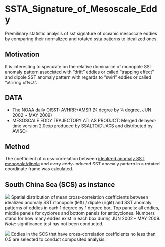 # SSTA_Signature_of_Mesoscale_Eddy
Premilinary statistic analysis of sst signature of oceanic mesoscale eddies by comparing their normalized and rotated ssta patterns to idealized ones.

## Motivation
It is interesting to speculate on the relative dominance of monopole SST anomaly pattern associated with “drift” eddies or called “trapping effect” and dipole SST anomaly pattern with regards to “swirl” eddies or called “stirring effect”.

## DATA
- The NOAA daily OISST: AVHRR+AMSR (¼ degree by ¼ degree, JUN 2002 ~ MAY 2009)
- MESOSCALE EDDY TRAJECTORY ATLAS PRODUCT: Merged delayed-time version 2.0exp produced by SSALTO/DUACS and distributed by AVISO+

## Method

The coefficient of cross-correlation between [idealized anomaly SST monopole/dipole](https://github.com/chouj/SSTA_Signature_of_Mesoscale_Eddy/tree/master/Typical_Idealized_SSTA_patterns_of_eddies) and every eddy-induced SST anomaly pattern in a rotated coordinate frame was calculated.

## South China Sea (SCS) as instance

![](https://github.com/chouj/SSTA_Signature_of_Mesoscale_Eddy/blob/master/SCS_20020601-20090531_Corr2_pattern_total-cyc-anticyc.png?raw=true)
Spatial distribution of mean cross-correlation coefficients between idealized anomaly SST monopole (left) / dipole (right) and SST anomaly patterns of eddies in each 1 degree by 1 degree box. Top panels: all eddies, middle panels for cyclones and bottom panels for anticyclones. Numbers stand for how many eddies exist in each box during JUN 2002 – MAY 2009. *Note*: significance test has not been conducted.

![](https://github.com/chouj/SSTA_Signature_of_Mesoscale_Eddy/blob/master/SCS_composite_ssta_ssha_coefthreshold_0.5_rotated_largescaleSSTgradient.png?raw=true)
Eddies in the SCS that have cross-correlation coefficients no less than 0.5 are selected to conduct composited analysis.
